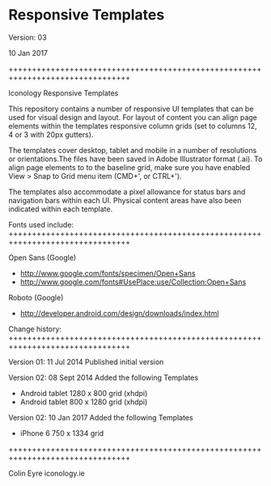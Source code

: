 Responsive Templates
====================


Version: 03

10 Jan 2017

++++++++++++++++++++++++++++++++++++++++++++++++++++++++++++++++++++++++++++++++


Iconology Responsive Templates

This repository contains a number of responsive UI templates that can be used for visual design and layout. For layout of content you can align page elements within the templates responsive column grids (set to columns 12, 4 or 3 with 20px gutters).

The templates cover desktop, tablet and mobile in a number of resolutions or orientations.The files have been saved in Adobe Illustrator format (.ai). To align page elements to to the baseline grid, make sure you have enabled View > Snap to Grid menu item (CMD+', or CTRL+').

The templates also accommodate a pixel allowance for status bars and navigation bars within each UI. Physical content areas have also been indicated within each template.
		


Fonts used include:
++++++++++++++++++++++++++++++++++++++++++++++++++++++++++++++++++++++++++++++++

Open Sans (Google)
 + http://www.google.com/fonts/specimen/Open+Sans
 + http://www.google.com/fonts#UsePlace:use/Collection:Open+Sans
 
Roboto (Google) 
 + http://developer.android.com/design/downloads/index.html



Change history:
++++++++++++++++++++++++++++++++++++++++++++++++++++++++++++++++++++++++++++++++

Version 01: 11 Jul 2014
Published initial version


Version 02: 08 Sept 2014
Added the following Templates

 - Android tablet 1280 x 800 grid (xhdpi)
 - Android tablet 800 x 1280 grid (xhdpi)
 
 
 Version 02: 10 Jan 2017
Added the following Templates

 - iPhone 6 750 x 1334 grid
 

++++++++++++++++++++++++++++++++++++++++++++++++++++++++++++++++++++++++++++++++

Colin Eyre
iconology.ie
